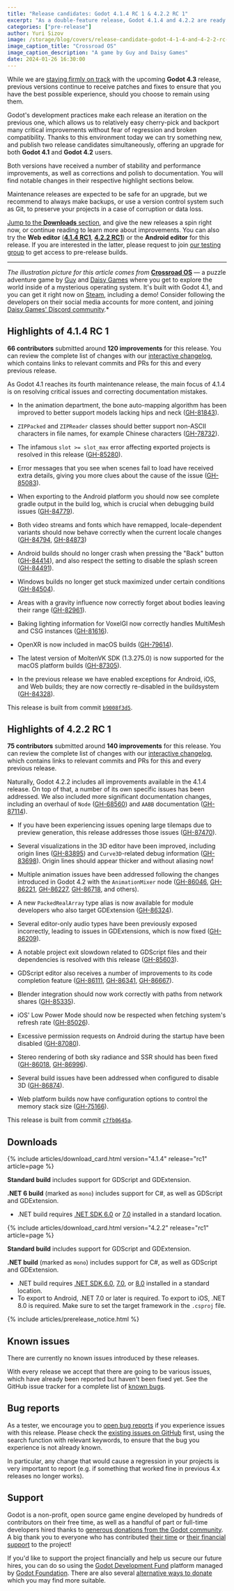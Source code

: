 ```yaml
---
title: "Release candidates: Godot 4.1.4 RC 1 & 4.2.2 RC 1"
excerpt: "As a double-feature release, Godot 4.1.4 and 4.2.2 are ready for testing with their respective release candidates!"
categories: ["pre-release"]
author: Yuri Sizov
image: /storage/blog/covers/release-candidate-godot-4-1-4-and-4-2-2-rc-1.webp
image_caption_title: "Crossroad OS"
image_caption_description: "A game by Guy and Daisy Games"
date: 2024-01-26 16:30:00
---
```


While we are [staying firmly on track](/article/dev-snapshot-godot-4-3-dev-2) with the upcoming **Godot 4.3** release, previous versions continue to receive patches and fixes to ensure that you have the best possible experience, should you choose to remain using them.

Godot's development practices make each release an iteration on the previous one, which allows us to relatively easy cherry-pick and backport many critical improvements without fear of regression and broken compatibility. Thanks to this environment today we can try something new, and publish two release candidates simultaneously, offering an upgrade for both **Godot 4.1** and **Godot 4.2** users.

Both versions have received a number of stability and performance improvements, as well as corrections and polish to documentation. You will find notable changes in their respective highlight sections below.

Maintenance releases are expected to be safe for an upgrade, but we recommend to always make backups, or use a version control system such as Git, to preserve your projects in a case of corruption or data loss.

[Jump to the **Downloads** section](#downloads), and give the new releases a spin right now, or continue reading to learn more about improvements. You can also try the **Web editor** ([**4.1.4 RC1**](https://editor.godotengine.org/releases/4.1.4.rc1/), [**4.2.2 RC1**](https://editor.godotengine.org/releases/4.2.2.rc1/)) or the **Android editor** for this release. If you are interested in the latter, please request to join [our testing group](https://groups.google.com/g/godot-testers) to get access to pre-release builds.

-----

*The illustration picture for this article comes from* [**Crossroad OS**](https://store.steampowered.com/app/1783800/Crossroad_OS/) — a puzzle adventure game by [Guy](https://twitter.com/guyunger_nl) and [Daisy Games](https://twitter.com/DaisyGames3) where you get to explore the world inside of a mysterious operating system. It's built with Godot 4.1, and you can get it right now on [Steam](https://store.steampowered.com/app/1783800/Crossroad_OS/), including a demo! Consider following the developers on their social media accounts for more content, and joining [Daisy Games' Discord community](https://discord.gg/wcbmH4VVEp).*

## Highlights of 4.1.4 RC 1

**66 contributors** submitted around **120 improvements** for this release. You can review the complete list of changes with our [interactive changelog](https://godotengine.github.io/godot-interactive-changelog/#4.1.4-rc1), which contains links to relevant commits and PRs for this and every previous release.

As Godot 4.1 reaches its fourth maintenance release, the main focus of 4.1.4 is on resolving critical issues and correcting documentation mistakes.

- In the animation department, the bone auto-mapping algorithm has been improved to better support models lacking hips and neck ([GH-81843](https://github.com/godotengine/godot/pull/81843)).

- `ZIPPacked` and `ZIPReader` classes should better support non-ASCII characters in file names, for example Chinese characters ([GH-78732](https://github.com/godotengine/godot/pull/78732)).

- The infamous `slot >= slot_max` error affecting exported projects is resolved in this release ([GH-85280](https://github.com/godotengine/godot/pull/85280)).

- Error messages that you see when scenes fail to load have received extra details, giving you more clues about the cause of the issue ([GH-85083](https://github.com/godotengine/godot/pull/85083)).

- When exporting to the Android platform you should now see complete gradle output in the build log, which is crucial when debugging build issues ([GH-84779](https://github.com/godotengine/godot/pull/84779)).

- Both video streams and fonts which have remapped, locale-dependent variants should now behave correctly when the current locale changes ([GH-84794](https://github.com/godotengine/godot/pull/84794), [GH-84873](https://github.com/godotengine/godot/pull/84873))

- Android builds should no longer crash when pressing the "Back" button ([GH-84414](https://github.com/godotengine/godot/pull/84414)), and also respect the setting to disable the splash screen ([GH-84491](https://github.com/godotengine/godot/pull/84491)).

- Windows builds no longer get stuck maximized under certain conditions ([GH-84504](https://github.com/godotengine/godot/pull/84504)).

- Areas with a gravity influence now correctly forget about bodies leaving their range ([GH-82961](https://github.com/godotengine/godot/pull/82961)).

- Baking lighting information for VoxelGI now correctly handles MultiMesh and CSG instances ([GH-81616](https://github.com/godotengine/godot/pull/81616)).

- OpenXR is now included in macOS builds ([GH-79614](https://github.com/godotengine/godot/pull/79614)).

- The latest version of MoltenVK SDK (1.3.275.0) is now supported for the macOS platform builds ([GH-87305](https://github.com/godotengine/godot/pull/87305)).

- In the previous release we have enabled exceptions for Android, iOS, and Web builds; they are now correctly re-disabled in the buildsystem ([GH-84328](https://github.com/godotengine/godot/pull/84328)).

This release is built from commit [`b9008f3d5`](https://github.com/godotengine/godot/commit/b9008f3d517c3ceea565a3467064a15fdd91efca).

## Highlights of 4.2.2 RC 1

**75 contributors** submitted around **140 improvements** for this release. You can review the complete list of changes with our [interactive changelog](https://godotengine.github.io/godot-interactive-changelog/#4.2.2-rc1), which contains links to relevant commits and PRs for this and every previous release.

Naturally, Godot 4.2.2 includes all improvements available in the 4.1.4 release. On top of that, a number of its own specific issues has been addressed. We also included more significant documentation changes, including an overhaul of `Node` ([GH-68560](https://github.com/godotengine/godot/pull/68560)) and `AABB` documentation ([GH-87114](https://github.com/godotengine/godot/pull/87114)).

- If you have been experiencing issues opening large tilemaps due to preview generation, this release addresses those issues ([GH-87470](https://github.com/godotengine/godot/pull/87470)).

- Several visualizations in the 3D editor have been improved, including origin lines ([GH-83895](https://github.com/godotengine/godot/pull/83895)) and `Curve3D`-related debug information ([GH-83698](https://github.com/godotengine/godot/pull/83698)). Origin lines should appear thicker and without aliasing now!

- Multiple animation issues have been addressed following the changes introduced in Godot 4.2 with the `AnimationMixer` node ([GH-86046](https://github.com/godotengine/godot/pull/86046), [GH-86221](https://github.com/godotengine/godot/pull/86221), [GH-86227](https://github.com/godotengine/godot/pull/86227), [GH-86718](https://github.com/godotengine/godot/pull/86718), and others).

- A new `PackedRealArray` type alias is now available for module developers who also target GDExtension ([GH-86324](https://github.com/godotengine/godot/pull/86324)).

- Several editor-only audio types have been previously exposed incorrectly, leading to issues in GDExtensions, which is now fixed ([GH-86209](https://github.com/godotengine/godot/pull/86209)).

- A notable project exit slowdown related to GDScript files and their dependencies is resolved with this release ([GH-85603](https://github.com/godotengine/godot/pull/85603)).

- GDScript editor also receives a number of improvements to its code completion feature ([GH-86111](https://github.com/godotengine/godot/pull/86111), [GH-86341](https://github.com/godotengine/godot/pull/86341), [GH-86667](https://github.com/godotengine/godot/pull/86667)).

- Blender integration should now work correctly with paths from network shares ([GH-85335](https://github.com/godotengine/godot/pull/85335)).

- iOS' Low Power Mode should now be respected when fetching system's refresh rate ([GH-85026](https://github.com/godotengine/godot/pull/85026)).

- Excessive permission requests on Android during the startup have been disabled ([GH-87080](https://github.com/godotengine/godot/pull/87080)).

- Stereo rendering of both sky radiance and SSR should has been fixed ([GH-86018](https://github.com/godotengine/godot/pull/86018), [GH-86996](https://github.com/godotengine/godot/pull/86996)).

- Several build issues have been addressed when configured to disable 3D ([GH-86874](https://github.com/godotengine/godot/pull/86874)).

- Web platform builds now have configuration options to control the memory stack size ([GH-75166](https://github.com/godotengine/godot/pull/75166)).

This release is built from commit [`c7fb0645a`](https://github.com/godotengine/godot/commit/c7fb0645af400a1859154bcee9394e63bdabd198).

## Downloads

{% include articles/download_card.html version="4.1.4" release="rc1" article=page %}

**Standard build** includes support for GDScript and GDExtension.

**.NET 6 build** (marked as `mono`) includes support for C#, as well as GDScript and GDExtension.
- .NET build requires [.NET SDK 6.0](https://dotnet.microsoft.com/en-us/download/dotnet/6.0) or [7.0](https://dotnet.microsoft.com/en-us/download/dotnet/7.0) installed in a standard location.

{% include articles/download_card.html version="4.2.2" release="rc1" article=page %}

**Standard build** includes support for GDScript and GDExtension.

**.NET build** (marked as `mono`) includes support for C#, as well as GDScript and GDExtension.
- .NET build requires [.NET SDK 6.0](https://dotnet.microsoft.com/en-us/download/dotnet/6.0), [7.0](https://dotnet.microsoft.com/en-us/download/dotnet/7.0), or [8.0](https://dotnet.microsoft.com/en-us/download/dotnet/8.0) installed in a standard location.
- To export to Android, .NET 7.0 or later is required. To export to iOS, .NET 8.0 is required. Make sure to set the target framework in the `.csproj` file.

{% include articles/prerelease_notice.html %}

## Known issues

There are currently no known issues introduced by these releases.

With every release we accept that there are going to be various issues, which have already been reported but haven't been fixed yet. See the GitHub issue tracker for a complete list of [known bugs](https://github.com/godotengine/godot/issues?q=is%3Aissue+is%3Aopen+label%3Abug+).

## Bug reports

As a tester, we encourage you to [open bug reports](https://github.com/godotengine/godot/issues) if you experience issues with this release. Please check the [existing issues on GitHub](https://github.com/godotengine/godot/issues) first, using the search function with relevant keywords, to ensure that the bug you experience is not already known.

In particular, any change that would cause a regression in your projects is very important to report (e.g. if something that worked fine in previous 4.x releases no longer works).

## Support

Godot is a non-profit, open source game engine developed by hundreds of contributors on their free time, as well as a handful of part or full-time developers hired thanks to [generous donations from the Godot community](https://fund.godotengine.org/). A big thank you to everyone who has contributed [their time](https://github.com/godotengine/godot/blob/master/AUTHORS.md) or [their financial support](https://github.com/godotengine/godot/blob/master/DONORS.md) to the project!

If you'd like to support the project financially and help us secure our future hires, you can do so using the [Godot Development Fund](https://fund.godotengine.org/) platform managed by [Godot Foundation](https://godot.foundation/). There are also several [alternative ways to donate](/donate) which you may find more suitable.

